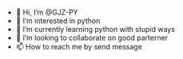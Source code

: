 - 👋 Hi, I’m @GJZ-PY
- 👀 I’m interested in python
- 🌱 I’m currently learning python with stupid ways
- 💞️ I’m looking to collaborate on good parterner
- 📫 How to reach me by send message

<!---
GJZ-PY/GJZ-PY is a ✨ special ✨ repository because its `README.md` (this file) appears on your GitHub profile.
You can click the Preview link to take a look at your changes.
--->
